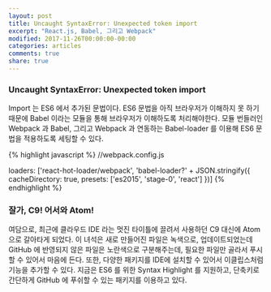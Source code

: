 ```yaml
---
layout: post
title: Uncaught SyntaxError: Unexpected token import
excerpt: "React.js, Babel, 그리고 Webpack"
modified: 2017-11-26T00:00:00-00:00
categories: articles
comments: true
share: true
---
```


### Uncaught SyntaxError: Unexpected token import

Import 는 ES6 에서 추가된 문법이다. ES6 문법을 아직 브라우저가 이해하지 못 하기 때문에 Babel 이라는 모듈을 통해 브라우저가 이해하도록 처리해야한다. 모듈 번들러인 Webpack 과 Babel, 그리고 Webpack 과 연동하는 Babel-loader 를 이용해 ES6 문법을 적용하도록 세팅할 수 있다.

{% highlight javascript %}
  //webpack.config.js

  loaders: ['react-hot-loader/webpack', 'babel-loader?' + JSON.stringify({
    cacheDirectory: true,
    presets: ['es2015', 'stage-0', 'react']
  })]
{% endhighlight %}

### 잘가, C9! 어서와 Atom!

여담으로, 최근에 클라우드 IDE 라는 멋진 타이틀에 끌려서 사용하던 C9 대신에 Atom 으로 갈아타게 되었다. 이 녀석은 새로 만들어진 파일은 녹색으로, 업데이트되었는데 GitHub 에 반영되지 않은 파일은 노란색으로 구분해주는데, 필요한 파일만 골라서 푸시할 수 있어서 마음에 든다. 또한, 다양한 패키지를 IDE에 설치할 수 있어서 이클립스처럼 기능을 추가할 수 있다. 지금은 ES6 를 위한 Syntax Highlight 를 지원하고, 단축키로 간단하게 GitHub 에 푸쉬할 수 있는 패키지를 이용하고 있다.
